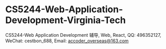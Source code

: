 # CS5244-Web-Application-Development-Virginia-Tech
CS5244-Web Application Development 辅导, Web, React, QQ: 496352127, WeChat: cestbon_688, Email: accoder_overseas@163.com
